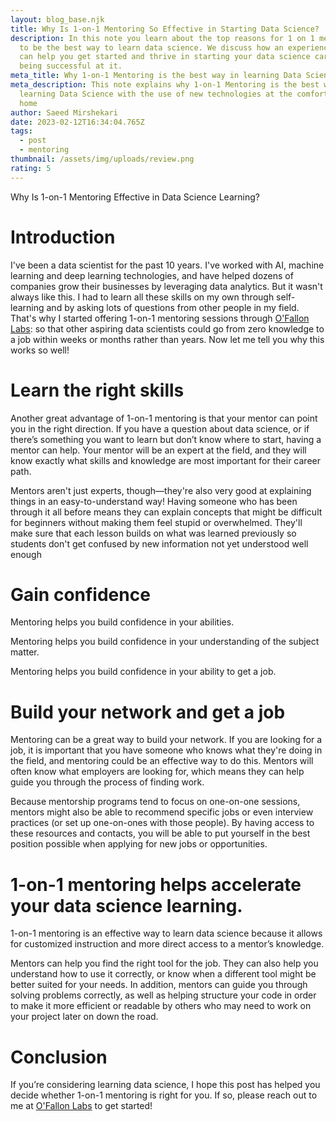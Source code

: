 ```yaml
---
layout: blog_base.njk
title: Why Is 1-on-1 Mentoring So Effective in Starting Data Science?
description: In this note you learn about the top reasons for 1 on 1 mentoring
  to be the best way to learn data science. We discuss how an experienced mentor
  can help you get started and thrive in starting your data science career and
  being successful at it.
meta_title: Why 1-on-1 Mentoring is the best way in learning Data Science
meta_description: This note explains why 1-on-1 Mentoring is the best way in
  learning Data Science with the use of new technologies at the comfort of your
  home
author: Saeed Mirshekari
date: 2023-02-12T16:34:04.765Z
tags:
  - post
  - mentoring
thumbnail: /assets/img/uploads/review.png
rating: 5
---
```

Why Is 1-on-1 Mentoring Effective in Data Science Learning?

# Introduction

I've been a data scientist for the past 10 years. I've worked with AI, machine learning and deep learning technologies, and have helped dozens of companies grow their businesses by leveraging data analytics. But it wasn't always like this. I had to learn all these skills on my own through self-learning and by asking lots of questions from other people in my field. That's why I started offering 1-on-1 mentoring sessions through [O'Fallon Labs](saeedmirshekari.com): so that other aspiring data scientists could go from zero knowledge to a job within weeks or months rather than years. Now let me tell you why this works so well! 

# Learn the right skills

Another great advantage of 1-on-1 mentoring is that your mentor can point you in the right direction. If you have a question about data science, or if there’s something you want to learn but don’t know where to start, having a mentor can help. Your mentor will be an expert at the field, and they will know exactly what skills and knowledge are most important for their career path.

Mentors aren't just experts, though—they're also very good at explaining things in an easy-to-understand way! Having someone who has been through it all before means they can explain concepts that might be difficult for beginners without making them feel stupid or overwhelmed. They'll make sure that each lesson builds on what was learned previously so students don't get confused by new information not yet understood well enough

# Gain confidence

Mentoring helps you build confidence in your abilities.

Mentoring helps you build confidence in your understanding of the subject matter.

Mentoring helps you build confidence in your ability to get a job.

# Build your network and get a job

Mentoring can be a great way to build your network. If you are looking for a job, it is important that you have someone who knows what they're doing in the field, and mentoring could be an effective way to do this. Mentors will often know what employers are looking for, which means they can help guide you through the process of finding work.

Because mentorship programs tend to focus on one-on-one sessions, mentors might also be able to recommend specific jobs or even interview practices (or set up one-on-ones with those people). By having access to these resources and contacts, you will be able to put yourself in the best position possible when applying for new jobs or opportunities.

# 1-on-1 mentoring helps accelerate your data science learning.

1-on-1 mentoring is an effective way to learn data science because it allows for customized instruction and more direct access to a mentor’s knowledge.

Mentors can help you find the right tool for the job. They can also help you understand how to use it correctly, or know when a different tool might be better suited for your needs. In addition, mentors can guide you through solving problems correctly, as well as helping structure your code in order to make it more efficient or readable by others who may need to work on your project later on down the road.

# Conclusion

If you’re considering learning data science, I hope this post has helped you decide whether 1-on-1 mentoring is right for you. If so, please reach out to me at [O'Fallon Labs](saeedmirshekari.com) to get started!